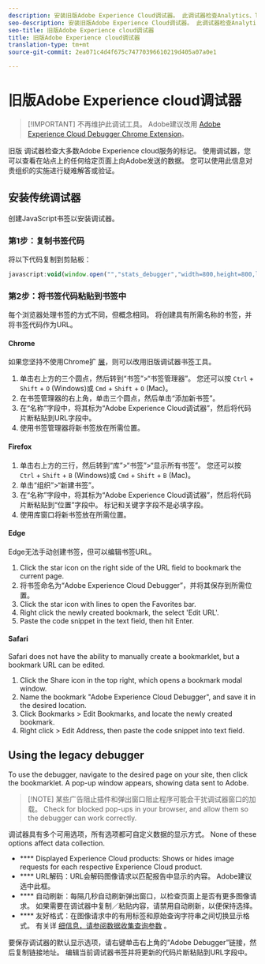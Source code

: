 ```yaml
---
description: 安装旧版Adobe Experience Cloud调试器。 此调试器检查Analytics、Target、Advertising Cloud、Identity Service、DTM和Launch的标记。
seo-description: 安装旧版Adobe Experience Cloud调试器。 此调试器检查Analytics、Target、Advertising Cloud、Identity Service、DTM和Launch的标记。
seo-title: 旧版Adobe Experience cloud调试器
title: 旧版Adobe Experience cloud调试器
translation-type: tm+mt
source-git-commit: 2ea071c4d4f675c74770396610219d405a07a0e1

---
```



# 旧版Adobe Experience cloud调试器

> [!IMPORTANT] 不再维护此调试工具。 Adobe建议改用 [Adobe Experience Cloud Debugger Chrome Extension](https://docs.adobe.com/content/help/en/debugger/using/experience-cloud-debugger.html)。

旧版  调试器检查大多数Adobe Experience cloud服务的标记。 使用调试器，您可以查看在站点上的任何给定页面上向Adobe发送的数据。 您可以使用此信息对贵组织的实施进行疑难解答或验证。

## 安装传统调试器

创建JavaScript书签以安装调试器。

### 第1步：复制书签代码

将以下代码复制到剪贴板：

```JavaScript
javascript:void(window.open("","stats_debugger","width=800,height=800,location=0,menubar=0,status=1,toolbar=0,resizable=1,scrollbars=1").document.write("<script language=\"JavaScript\" id=dbg src=\"https://www.adobetag.com/d1/digitalpulsedebugger/live/DPD.js\"></"+"script>"+"<script language=\"JavaScript\">window.focus();</script>"));
```

### 第2步：将书签代码粘贴到书签中

每个浏览器处理书签的方式不同，但概念相同。 将创建具有所需名称的书签，并将书签代码作为URL。

#### Chrome

如果您坚持不使用Chrome扩 [展](https://docs.adobe.com/content/help/en/debugger/using/experience-cloud-debugger.html)，则可以改用旧版调试器书签工具。

1. 单击右上方的三个圆点，然后转到“书签”&gt;“书签管理器”。 您还可以按 `Ctrl` + `Shift` + `O` (Windows)或 `Cmd` + `Shift` + `O` (Mac)。
2. 在书签管理器的右上角，单击三个圆点，然后单击“添加新书签”。
3. 在“名称”字段中，将其标为“Adobe Experience Cloud调试器”，然后将代码片断粘贴到URL字段中。
4. 使用书签管理器将新书签放在所需位置。

#### Firefox

1. 单击右上方的三行，然后转到“库”&gt;“书签”&gt;“显示所有书签”。 您还可以按 `Ctrl` + `Shift` + `B` (Windows)或 `Cmd` + `Shift` + `B` (Mac)。
2. 单击“组织”&gt;“新建书签”。
3. 在“名称”字段中，将其标为“Adobe Experience Cloud调试器”，然后将代码片断粘贴到“位置”字段中。 标记和关键字字段不是必填字段。
4. 使用库窗口将新书签放在所需位置。

#### Edge

Edge无法手动创建书签，但可以编辑书签URL。

1. Click the star icon on the right side of the URL field to bookmark the current page.
2. 将书签命名为“Adobe Experience Cloud Debugger”，并将其保存到所需位置。
3. Click the star icon with lines to open the Favorites bar.
4. Right click the newly created bookmark, the select 'Edit URL'.
5. Paste the code snippet in the text field, then hit Enter.

#### Safari

Safari does not have the ability to manually create a bookmarklet, but a bookmark URL can be edited.

1. Click the Share icon in the top right, which opens a bookmark modal window.
2. Name the bookmark "Adobe Experience Cloud Debugger", and save it in the desired location.
3. Click Bookmarks &gt; Edit Bookmarks, and locate the newly created bookmark.
4. Right click &gt; Edit Address, then paste the code snippet into text field.

## Using the legacy debugger

To use the debugger, navigate to the desired page on your site, then click the bookmarklet. A pop-up window appears, showing data sent to Adobe.

> [!NOTE] 某些广告阻止插件和弹出窗口阻止程序可能会干扰调试器窗口的加载。 Check for blocked pop-ups in your browser, and allow them so the debugger can work correctly.

调试器具有多个可用选项，所有选项都可自定义数据的显示方式。 None of these options affect data collection.

* **** Displayed Experience Cloud products: Shows or hides image requests for each respective Experience Cloud product.
* **** URL解码：URL会解码图像请求以匹配报告中显示的内容。 Adobe建议选中此框。
* **** 自动刷新：每隔几秒自动刷新弹出窗口，以检查页面上是否有更多图像请求。 如果需要在调试器中复制／粘贴内容，请禁用自动刷新，以便保持选择。
* **** 友好格式：在图像请求中的有用标签和原始查询字符串之间切换显示格式。 有关详 [细信息，请参阅数据收集查询参数](../js-implementation/data-collection/query-parameters.md) 。

要保存调试器的默认显示选项，请右键单击右上角的“Adobe Debugger”链接，然后复制链接地址。 编辑当前调试器书签并将更新的代码片断粘贴到URL字段中。
